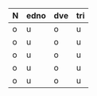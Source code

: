 |N   |edno |dve   | tri |
|----|-----|------|-----|
|o|u|o|u|
|o|u|o|u|
|o|u|o|u|
|o|u|o|u|
|o|u|o|u|
